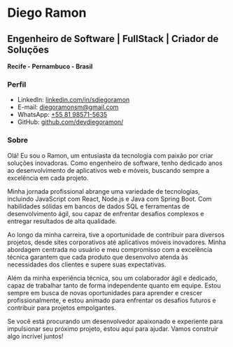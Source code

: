 # Diego Ramon

## Engenheiro de Software | FullStack | Criador de Soluções

**Recife - Pernambuco - Brasil**

### Perfil

- LinkedIn: [linkedin.com/in/sdiegoramon](https://linkedin.com/in/sdiegoramon)
- E-mail: [diegoramonsm@gmail.com](mailto:diegoramonsm@gmail.com)
- WhatsApp: [+55 81 98571-5635](tel:+5581985715635)
- GitHub: [github.com/devdiegoramon/](https://github.com/devdiegoramon/)

### Sobre

Olá! Eu sou o Ramon, um entusiasta da tecnologia com paixão por criar soluções inovadoras. Como engenheiro de software, tenho dedicado anos ao desenvolvimento de aplicativos web e móveis, buscando sempre a excelência em cada projeto.

Minha jornada profissional abrange uma variedade de tecnologias, incluindo JavaScript com React, Node.js e Java com Spring Boot. Com habilidades sólidas em bancos de dados SQL e ferramentas de desenvolvimento ágil, sou capaz de enfrentar desafios complexos e entregar resultados de alta qualidade.

Ao longo da minha carreira, tive a oportunidade de contribuir para diversos projetos, desde sites corporativos até aplicativos móveis inovadores. Minha abordagem centrada no usuário e meu compromisso com a excelência técnica garantem que cada produto que desenvolvo atenda às necessidades dos clientes e supere suas expectativas.

Além da minha experiência técnica, sou um colaborador ágil e dedicado, capaz de trabalhar tanto de forma independente quanto em equipe. Estou sempre em busca de novas oportunidades para aprender e crescer profissionalmente, e estou animado para enfrentar os desafios futuros e contribuir para projetos empolgantes.

Se você está procurando um desenvolvedor apaixonado e experiente para impulsionar seu próximo projeto, estou aqui para ajudar. Vamos construir algo incrível juntos!
